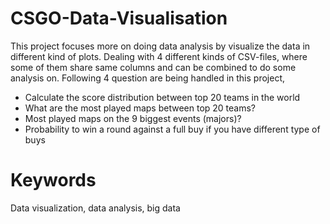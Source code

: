 # CSGO-Data-Visualisation

This project focuses more on doing data analysis by visualize the data in different kind of plots. Dealing with 4 different kinds of CSV-files, where some of them share same columns and can be combined to do some analysis on. Following 4 question are being handled in this project,

* Calculate the score distribution between top 20 teams in the world
* What are the most played maps between top 20 teams? 
* Most played maps on the 9 biggest events (majors)? 
* Probability to win a round against a full buy if you have different type of buys


# Keywords
Data visualization, data analysis, big data
